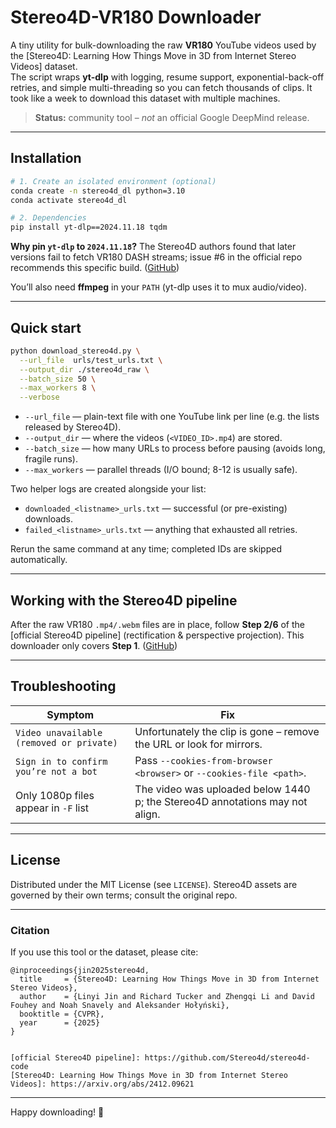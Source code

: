 # Stereo4D-VR180 Downloader

A tiny utility for bulk-downloading the raw **VR180** YouTube videos used by the
[Stereo4D: Learning How Things Move in 3D from Internet Stereo Videos] dataset.  
The script wraps **yt-dlp** with logging, resume support, exponential-back-off retries, and simple multi-threading so you can fetch thousands of clips.
It took like a week to download this dataset with multiple machines.

> **Status:** community tool – *not* an official Google DeepMind release.

---

## Installation

```bash
# 1. Create an isolated environment (optional)
conda create -n stereo4d_dl python=3.10
conda activate stereo4d_dl

# 2. Dependencies
pip install yt-dlp==2024.11.18 tqdm
````

**Why pin `yt-dlp` to `2024.11.18`?**
The Stereo4D authors found that later versions fail to fetch VR180 DASH streams;
issue #6 in the official repo recommends this specific build. ([GitHub][1])

You’ll also need **ffmpeg** in your `PATH` (yt-dlp uses it to mux audio/video).

---

## Quick start

```bash
python download_stereo4d.py \
  --url_file  urls/test_urls.txt \
  --output_dir ./stereo4d_raw \
  --batch_size 50 \
  --max_workers 8 \
  --verbose
```

* `--url_file` — plain-text file with one YouTube link per line (e.g. the lists
  released by Stereo4D).
* `--output_dir` — where the videos (`<VIDEO_ID>.mp4`) are stored.
* `--batch_size` — how many URLs to process before pausing (avoids long, fragile
  runs).
* `--max_workers` — parallel threads (I/O bound; 8-12 is usually safe).

Two helper logs are created alongside your list:

* `downloaded_<listname>_urls.txt` — successful (or pre-existing) downloads.
* `failed_<listname>_urls.txt` — anything that exhausted all retries.

Rerun the same command at any time; completed IDs are skipped automatically.

---

## Working with the Stereo4D pipeline

After the raw VR180 `.mp4/.webm` files are in place, follow **Step 2/6** of the
\[official Stereo4D pipeline] (rectification & perspective projection).
This downloader only covers **Step 1**. ([GitHub][2])

---

## Troubleshooting

| Symptom                                  | Fix                                                                          |
| ---------------------------------------- | ---------------------------------------------------------------------------- |
| `Video unavailable (removed or private)` | Unfortunately the clip is gone – remove the URL or look for mirrors.         |
| `Sign in to confirm you’re not a bot`    | Pass `--cookies-from-browser <browser>` or `--cookies-file <path>`.          |
| Only 1080p files appear in `-F` list     | The video was uploaded below 1440 p; the Stereo4D annotations may not align. |

---

## License

Distributed under the MIT License (see `LICENSE`).
Stereo4D assets are governed by their own terms; consult the original repo.

---

### Citation

If you use this tool or the dataset, please cite:

```
@inproceedings{jin2025stereo4d,
  title     = {Stereo4D: Learning How Things Move in 3D from Internet Stereo Videos},
  author    = {Linyi Jin and Richard Tucker and Zhengqi Li and David Fouhey and Noah Snavely and Aleksander Hołyński},
  booktitle = {CVPR},
  year      = {2025}
}
```

```

[official Stereo4D pipeline]: https://github.com/Stereo4d/stereo4d-code
[Stereo4D: Learning How Things Move in 3D from Internet Stereo Videos]: https://arxiv.org/abs/2412.09621
```

---

Happy downloading! 🚀

[1]: https://github.com/Stereo4d/stereo4d-code/issues/6 "How to download YouTube videos in VR180 format? · Issue #6 · Stereo4d/stereo4d-code · GitHub"
[2]: https://github.com/Stereo4d/stereo4d-code "GitHub - Stereo4d/stereo4d-code: Stereo4D dataset and processing code"
